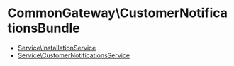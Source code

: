 # CommonGateway\CustomerNotificationsBundle

* [Service\InstallationService](Service/InstallationService.md) 
* [Service\CustomerNotificationsService](Service/CustomerNotificationsService.md) 
